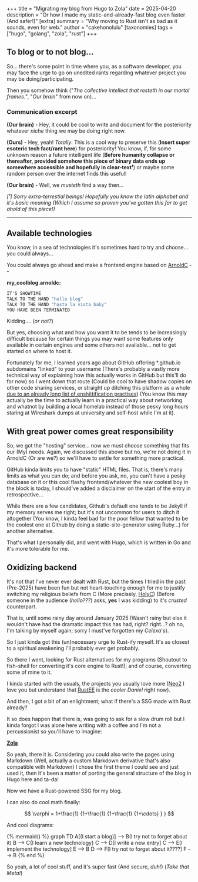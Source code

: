+++
title = "Migrating my blog from Hugo to Zola"
date = 2025-04-20
description = "Or how I made my static-and-already-fast blog even faster (And safer!)"
[extra]
summary = "Why moving to Rust isn't as bad as it sounds, even for web."
author = "cakehonolulu"
[taxonomies]
tags = ["hugo", "golang", "zola", "rust"]
+++

## To blog or to not blog...

So... there's some point in time where you, as a software developer, you may face the urge to go on unedited rants regarding whatever project you
may be doing/participating.

Then you somehow think ("_The collective intellect that resteth in our mortal frames._", "_Our brain_" from now on)...

### Communication excerpt

**(Our brain)** - Hey, it could be cool to write and document for the posteriority whatever _niche_ thing we may be doing right now.

**(Ours)** - Hey, yeah! _Totally_. This is a cool way to preserve this (**Insert super esoteric tech fact/rant here**) for posteriority! You know, if, for some
unknown reason a future intelligent life (**Before humanity collapse or thereafter, provided somehow this piece of binary data ends up somewhere
accessible and hopefully in clear-text¹**) or maybe some random person over the internet finds this useful!

**(Our brain)** - Well, we _musteth_ find a way then...

_[¹] Sorry extra-terrestial beings! Hopefully you know the latin alphabet and it's basic meaning (Which I assume so proven you've gotten this far to get
ahold of this piece!)_

---

## Available technologies

You know, in a sea of technologies it's sometimes hard to try and choose... you could always...

You could always go ahead and make a frontend engine based on [ArnoldC](https://lhartikk.github.io/ArnoldC/) --

**my_coolblog.arnoldc:**
```nix
IT'S SHOWTIME
TALK TO THE HAND "hello blog"
TALK TO THE HAND "hasta la vista baby"
YOU HAVE BEEN TERMINATED
```

Kidding.... (_or not?_)

But yes, choosing what and how you want it to be tends to be increasingly difficult because for certain things you may want some features only available
in certain engines and some others not available... not to get started on where to host it.

Fortunately for me, I learned years ago about GitHub offering *.github.io subdomains "linked" to your username (There's probably a vastly more technical way of explaining
how this actually works in GitHub but this'll do for now) so I went down that route (Could be cool to have shadow copies on other code sharing services, or straight up
ditching this platform as a whole [due to an already long list of enshittification practises](https://sfconservancy.org/blog/2022/jun/30/give-up-github-launch/)) (You know
this may actually be the time to actually learn in a practical way about networking and whatnot by building a local homelab instead of those pesky long hours staring at
Wireshark dumps at university and self-host while I'm at it).

## With great power comes great responsibility

So, we got the "hosting" service... now we must choose something that fits our (My) needs. Again, we discussed this above but no, we're not doing it in ArnoldC (Or are we?) so
we'll have to settle for something more practical.

GitHub kinda limits you to have "static" HTML files. That is, there's many limits as what you can do; and before you ask, no, you can't have a pesky database on it or this cool flashy frontend/whatever the new coolest boy in the block is today, I should've added a disclaimer on the start of the entry in retrospective...

While there are a few candidates, Github's default one tends to be Jekyll if my memory serves me right; but it's not uncommon for users to ditch it altogether (You know, I kinda feel bad for the poor fellow that wanted to be the coolest one at Github by doing a static-site-generator using Ruby...) for another alternative.

That's what I personally did, and went with Hugo, which is written in Go and it's more tolerable for me.

## Oxidizing backend

It's not that I've never ever dealt with Rust, but the times I tried in the past (Pre-2025) have been fun but not heart-touching enough for me to justify switching my religious beliefs from C (More precisely, [HolyC](https://holyc-lang.com/)) (Before someone in the audience (_hello???_) asks, **yes** I was kidding) to it's _crusted_ counterpart.

That is, until some rainy day around January 2025 (Wasn't rainy but else it wouldn't have had the dramatic impact this has had, right? right...? oh no, I'm talking by myself again; sorry I must've forgotten my _Celexa_'s).

So I just kinda got this (un)necessary urge to Rust-ify myself. It's as closest to a spiritual awakening I'll probably ever get probably.

So there I went, looking for Rust alternatives for my programs (Shoutout to fish-shell for converting it's core engine to Rust!); and of course, converting some of mine to it.

I kinda started with the usuals, the projects you usually love more ([Neo2](https://github.com/cakehonolulu/Neo2) I love you but understand that [RustEE](https://github.com/cakehonolulu/RustEE) is the _cooler Daniel_ right now).

And then, I got a bit of an enlightment; what if there's a SSG made with Rust already?

It so does happen that there is, was going to ask for a slow drum roll but I kinda forgot I was alone here writing with a coffee and I'm not a percussionist so you'll have to imagine:

**[Zola](https://www.getzola.org/)**

So yeah, there it is. Considering you could also write the pages using Markdown (Well, actually a custom Markdown derivative that's also compatible with Markdown) I chose the first theme I could see and just used it, then it's been a matter of porting the general structure of the blog in Hugo here and ta-da!

Now we have a Rust-powered SSG for my blog.

I can also do cool math finally:

$$
 \varphi = 1+\frac{1} {1+\frac{1} {1+\frac{1} {1+\cdots} } }
$$

And cool diagrams:

{% mermaid() %}
graph TD
    A[(I start a blog)] --> B(I try not to forget about it)
    B --> C{I learn a new technology}
    C --> D[I write a new entry]
    C --> E[I implement the technology]
    E --> B
    D --> F[I try not to forget about it????]
    F --> B
{% end %}

So yeah, a lot of cool stuff, and it's super fast (And secure, _duh_!) (_Take that Meta!_)